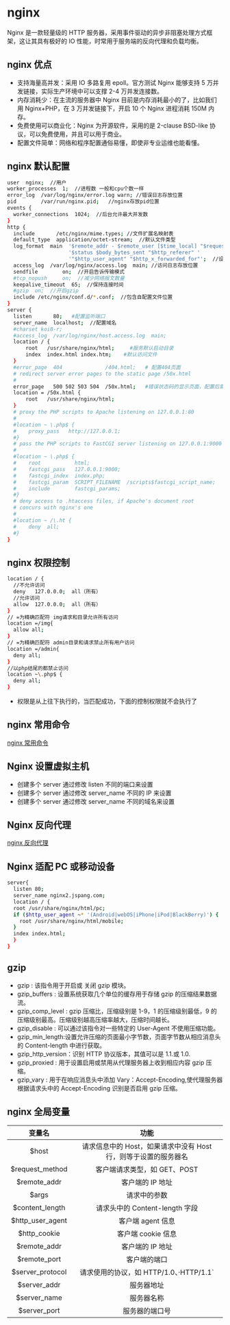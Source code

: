 # nginx

Nginx 是一款轻量级的 HTTP 服务器，采用事件驱动的异步非阻塞处理方式框架，这让其具有极好的 IO 性能，时常用于服务端的反向代理和负载均衡。

## nginx 优点

- 支持海量高并发：采用 IO 多路复用 epoll。官方测试 Nginx 能够支持 5 万并发链接，实际生产环境中可以支撑 2-4 万并发连接数。
- 内存消耗少：在主流的服务器中 Nginx 目前是内存消耗最小的了，比如我们用 Nginx+PHP，在 3 万并发链接下，开启 10 个 Nginx 进程消耗 150M 内存。
- 免费使用可以商业化：Nginx 为开源软件，采用的是 2-clause BSD-like 协议，可以免费使用，并且可以用于商业。
- 配置文件简单：网络和程序配置通俗易懂，即使非专业运维也能看懂。

## nginx 默认配置

```bash
user  nginx;  //用户
worker_processes  1;  //进程数 一般和cpu个数一样
error_log  /var/log/nginx/error.log warn; //错误日志存放位置
pid        /var/run/nginx.pid;   //nginx存放pid位置
events {
  worker_connections  1024;  //后台允许最大并发数
}
http {
  include       /etc/nginx/mime.types; //文件扩展名映射表
  default_type  application/octet-stream;  //默认文件类型
  log_format  main  '$remote_addr - $remote_user [$time_local] "$request" '
                    '$status $body_bytes_sent "$http_referer" '
                    '"$http_user_agent" "$http_x_forwarded_for"';  //设置日志模式
  access_log  /var/log/nginx/access.log  main; //访问日志存放位置
  sendfile        on;  //开启告诉传输模式
  #tcp_nopush     on;  //减少网络报文数量
  keepalive_timeout  65;  //保持连接时间
  #gzip  on;  //开启gzip
  include /etc/nginx/conf.d/*.conf;  //包含自配置文件位置
}
server {
  listen       80;   #配置监听端口
  server_name  localhost;  //配置域名
  #charset koi8-r;
  #access_log  /var/log/nginx/host.access.log  main;
  location / {
      root   /usr/share/nginx/html;     #服务默认启动目录
      index  index.html index.htm;    #默认访问文件
  }
  #error_page  404              /404.html;   # 配置404页面
  # redirect server error pages to the static page /50x.html
  #
  error_page   500 502 503 504  /50x.html;   #错误状态码的显示页面，配置后需要重启
  location = /50x.html {
      root   /usr/share/nginx/html;
  }
  # proxy the PHP scripts to Apache listening on 127.0.0.1:80
  #
  #location ~ \.php$ {
  #    proxy_pass   http://127.0.0.1;
  #}
  # pass the PHP scripts to FastCGI server listening on 127.0.0.1:9000
  #
  #location ~ \.php$ {
  #    root           html;
  #    fastcgi_pass   127.0.0.1:9000;
  #    fastcgi_index  index.php;
  #    fastcgi_param  SCRIPT_FILENAME  /scripts$fastcgi_script_name;
  #    include        fastcgi_params;
  #}
  # deny access to .htaccess files, if Apache's document root
  # concurs with nginx's one
  #
  #location ~ /\.ht {
  #    deny  all;
  #}
}
```

## nginx 权限控制

```bash
location / {
  //不允许访问
  deny   127.0.0.0;  all（所有）
  //允许访问
  allow  127.0.0.0;  all（所有）
}
// =为精确匹配符 img请求和目录允许所有访问
location =/img{
  allow all;
}
// =为精确匹配符 admin目录和请求禁止所有用户访问
location =/admin{
  deny all;
}
//以php结尾的都禁止访问
location ~\.php$ {
  deny all;
}
```

- 权限是从上往下执行的，当匹配成功，下面的控制权限就不会执行了

## nginx 常用命令

[nginx 常用命令](./nginx命令.md)

## Nginx 设置虚拟主机

- 创建多个 server 通过修改 listen 不同的端口来设置
- 创建多个 server 通过修改 server_name 不同的 IP 来设置
- 创建多个 server 通过修改 server_name 不同的域名来设置

## Nginx 反向代理

[nginx 反向代理](./nginx反向代理.md)

## Nginx 适配 PC 或移动设备

```bash
server{
  listen 80;
  server_name nginx2.jspang.com;
  location / {
  root /usr/share/nginx/html/pc;
  if ($http_user_agent ~* '(Android|webOS|iPhone|iPod|BlackBerry)') {
    root /usr/share/nginx/html/mobile;
  }
  index index.html;
  }
}
```

## gzip

- gzip : 该指令用于开启或 关闭 gzip 模块。
- gzip_buffers : 设置系统获取几个单位的缓存用于存储 gzip 的压缩结果数据流。
- gzip_comp_level : gzip 压缩比，压缩级别是 1-9，1 的压缩级别最低，9 的压缩级别最高。压缩级别越高压缩率越大，压缩时间越长。
- gzip_disable : 可以通过该指令对一些特定的 User-Agent 不使用压缩功能。
- gzip_min_length:设置允许压缩的页面最小字节数，页面字节数从相应消息头的 Content-length 中进行获取。
- gzip_http_version：识别 HTTP 协议版本，其值可以是 1.1.或 1.0.
- gzip_proxied : 用于设置启用或禁用从代理服务器上收到相应内容 gzip 压缩。
- gzip_vary : 用于在响应消息头中添加 Vary：Accept-Encoding,使代理服务器根据请求头中的 Accept-Encoding 识别是否启用 gzip 压缩。

## nginx 全局变量

|      变量名       |                              功能                               |
| :---------------: | :-------------------------------------------------------------: |
|      \$host       | 请求信息中的 Host，如果请求中没有 Host 行，则等于设置的服务器名 |
| \$request_method  |                  客户端请求类型，如 GET、POST                   |
|   \$remote_addr   |                        客户端的 IP 地址                         |
|      \$args       |                          请求中的参数                           |
| \$content_length  |                 请求头中的 Content-length 字段                  |
| \$http_user_agent |                        客户端 agent 信息                        |
|   \$http_cookie   |                       客户端 cookie 信息                        |
|   \$remote_addr   |                        客户端的 IP 地址                         |
|   \$remote_port   |                          客户端的端口                           |
| \$server_protocol |             请求使用的协议，如 HTTP/1.0、·HTTP/1.1`             |
|   \$server_addr   |                           服务器地址                            |
|   \$server_name   |                           服务器名称                            |
|   \$server_port   |                         服务器的端口号                          |
